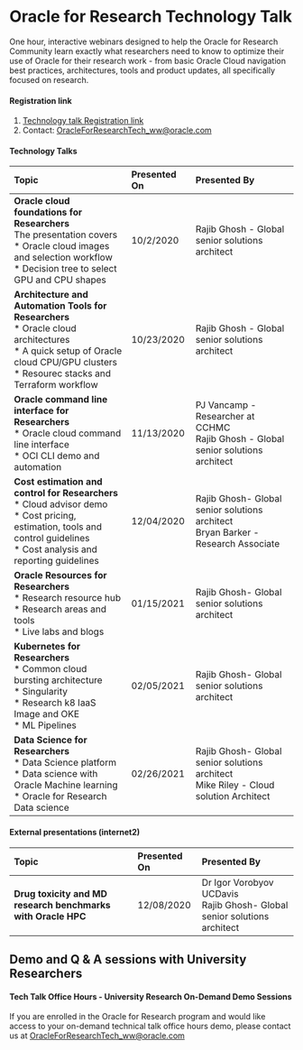 # Oracle for Research Technology Talk

One hour, interactive webinars designed to help the Oracle for Research Community learn exactly what researchers need to know to optimize their use of Oracle for their research work - from basic Oracle Cloud navigation best practices, architectures, tools and product updates, all specifically focused on research.

#### Registration link
1. [Technology talk Registration link](https://oracle.zoom.us/webinar/register/3016008757998/WN_E4Ybiw4RTFWT5ZiTzRkBTQ)
2. Contact: OracleForResearchTech_ww@oracle.com

#### Technology Talks

| Topic | Presented On | Presented By |
|     :---    |     :---      |:--- |
| **Oracle cloud foundations for Researchers**<br>The presentation covers<br>* Oracle cloud images and selection workflow<br>* Decision tree to select GPU and CPU shapes  | 10/2/2020| Rajib Ghosh - Global senior solutions architect|
| **Architecture and Automation Tools for Researchers**<br>* Oracle cloud architectures<br>* A quick setup of Oracle cloud CPU/GPU clusters<br>* Resourec stacks and Terraform workflow | 10/23/2020| Rajib Ghosh - Global senior solutions architect|
| **Oracle command line interface for Researchers**<br>* Oracle cloud command line interface<br>* OCI CLI demo and automation  | 11/13/2020 | PJ Vancamp - Researcher at CCHMC<br>Rajib Ghosh - Global senior solutions architect|
| **Cost estimation and control for Researchers**<br>* Cloud advisor demo<br>* Cost pricing, estimation, tools and control guidelines<br>* Cost analysis and reporting guidelines  | 12/04/2020 | Rajib Ghosh- Global senior solutions architect<br>Bryan Barker - Research Associate|
| **Oracle Resources for Researchers**<br>* Research resource hub<br>* Research areas and tools<br>* Live labs and blogs  | 01/15/2021 | Rajib Ghosh- Global senior solutions architect|
| **Kubernetes for Researchers**<br>* Common cloud bursting architecture<br>* Singularity<br>* Research k8 IaaS Image and OKE<br>* ML Pipelines | 02/05/2021 | Rajib Ghosh- Global senior solutions architect|
| **Data Science for Researchers**<br>* Data Science platform<br>* Data science with Oracle Machine learning<br>* Oracle for Research Data science<br> | 02/26/2021 | Rajib Ghosh- Global senior solutions architect<br>Mike Riley - Cloud solution Architect|

#### External presentations (internet2)
| Topic | Presented On | Presented By |
|     :---    |     :---      |:---  |
| **Drug toxicity and MD research benchmarks with Oracle HPC**  | 12/08/2020 | Dr Igor Vorobyov UCDavis<br>Rajib Ghosh- Global senior solutions architect|

## Demo and Q & A sessions with University Researchers

#### Tech Talk Office Hours - University Research On-Demand Demo Sessions

If you are enrolled in the Oracle for Research program and would like access to your on-demand technical talk office hours demo, please contact us at OracleForResearchTech_ww@oracle.com

